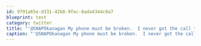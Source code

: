 ```yaml
---
id: 9791a65e-d331-42b8-9fec-8ada4344c0a7
blueprint: text
category: twitter
title: "'@SNAPOkanagan My phone must be broken.  I never got the call to meet you down there!"
caption: "'@SNAPOkanagan My phone must be broken.  I never got the call to meet you down there!"
---
```

